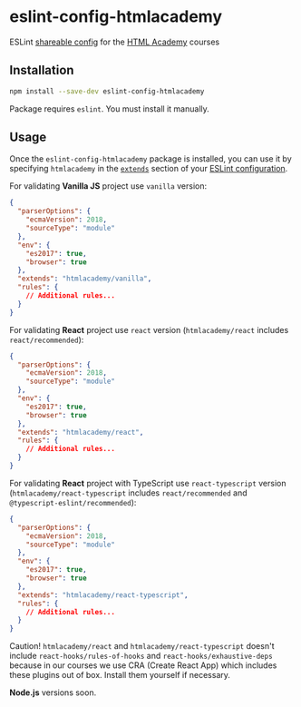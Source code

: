 # eslint-config-htmlacademy

ESLint [shareable config](http://eslint.org/docs/developer-guide/shareable-configs.html) for the [HTML Academy](http://htmlacademy.ru) courses

## Installation

```bash
npm install --save-dev eslint-config-htmlacademy
```

Package requires `eslint`. You must install it manually.

## Usage

Once the `eslint-config-htmlacademy` package is installed, you can use it by specifying `htmlacademy` in the [`extends`](http://eslint.org/docs/user-guide/configuring#extending-configuration-files) section of your [ESLint configuration](http://eslint.org/docs/user-guide/configuring).

For validating **Vanilla JS** project use `vanilla` version:

```json
{
  "parserOptions": {
    "ecmaVersion": 2018,
    "sourceType": "module"
  },
  "env": {
    "es2017": true,
    "browser": true
  },
  "extends": "htmlacademy/vanilla",
  "rules": {
    // Additional rules...
  }
}
```

For validating **React** project use `react` version (`htmlacademy/react` includes `react/recommended`):

```json
{
  "parserOptions": {
    "ecmaVersion": 2018,
    "sourceType": "module"
  },
  "env": {
    "es2017": true,
    "browser": true
  },
  "extends": "htmlacademy/react",
  "rules": {
    // Additional rules...
  }
}
```

For validating **React** project with TypeScript use `react-typescript` version (`htmlacademy/react-typescript` includes `react/recommended` and `@typescript-eslint/recommended`):

```json
{
  "parserOptions": {
    "ecmaVersion": 2018,
    "sourceType": "module"
  },
  "env": {
    "es2017": true,
    "browser": true
  },
  "extends": "htmlacademy/react-typescript",
  "rules": {
    // Additional rules...
  }
}
```

Caution! `htmlacademy/react` and `htmlacademy/react-typescript` doesn't include `react-hooks/rules-of-hooks` and `react-hooks/exhaustive-deps` because in our courses we use CRA (Create React App) which includes these plugins out of box. Install them yourself if necessary.

**Node.js** versions soon.
